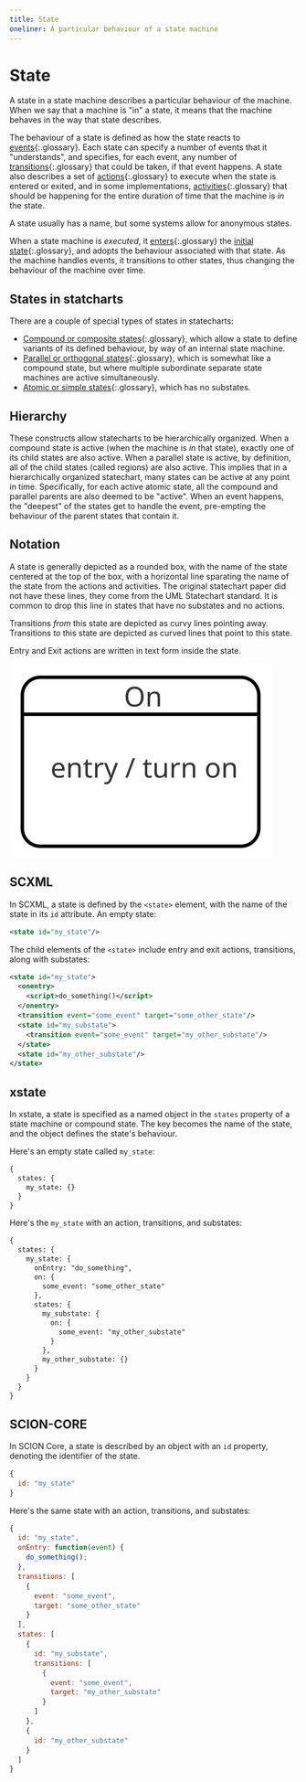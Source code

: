 ```yaml
---
title: State
oneliner: A particular behaviour of a state machine
---
```


# State

A state in a state machine describes a particular behaviour of the machine.  When we say that a machine is "in" a state, it means that the machine behaves in the way that state describes.

The behaviour of a state is defined as how the state reacts to [events](event.html){:.glossary}.  Each state can specify a number of events that it "understands", and specifies, for each event, any number of [transitions](transition.html){:.glossary} that could be taken, if that event happens.  A state also describes a set of [actions](action.html){:.glossary} to execute when the state is entered or exited, and in some implementations, [activities](activity.html){:.glossary} that should be happening for the entire duration of time that the machine is _in_ the state.

A state usually has a name, but some systems allow for anonymous states.

When a state machine is _executed_, it [enters](entry.html){:.glossary} the [initial state](initial-state.html){:.glossary}, and adopts the behaviour associated with that state.  As the machine handles events, it transitions to other states, thus changing the behaviour of the machine over time.


## States in statcharts

There are a couple of special types of states in statecharts:

* [Compound or composite states](compound-state.html){:.glossary}, which allow a state to define variants of its defined behaviour, by way of an internal state machine.
* [Parallel or orthogonal states](parallel-state.html){:.glossary}, which is somewhat like a compound state, but where multiple subordinate separate state machines are active simultaneously.
* [Atomic or simple states](atomic-state.html){:.glossary}, which has no substates.

## Hierarchy

These constructs allow statecharts to be hierarchically organized.  When a compound state is active (when the machine is _in_ that state), exactly one of its child states are also active.  When a parallel state is active, by definition, all of the child states (called regions) are also active.  This implies that in a hierarchically organized statechart, many states can be active at any point in time.  Specifically, for each active atomic state, all the compound and parallel parents are also deemed to be "active".  When an event happens, the "deepest" of the states get to handle the event, pre-empting the behaviour of the parent states that contain it.

## Notation

A state is generally depicted as a rounded box, with the name of the state centered at the top of the box, with a horizontal line sparating the name of the state from the actions and activities.  The original statechart paper did not have these lines, they come from the UML Statechart standard.  It is common to drop this line in states that have no substates and no actions.

Transitions _from_ this state are depicted as curvy lines pointing away.  Transitions _to_ this state are depicted as curved lines that point to this state.

Entry and Exit actions are written in text form inside the state.

![A rounded rectangle with a horizontal line, on top of which the word "On", and below which the words "entry / turn on"](state.svg)

## SCXML

In SCXML, a state is defined by the `<state>` element, with the name of the state in its `id` attribute.  An empty state:

``` xml
<state id="my_state"/>
```

The child elements of the `<state>` include entry and exit actions, transitions, along with substates:

``` xml
<state id="my_state">
  <onentry>
    <script>do_something()</script>
  </onentry>
  <transition event="some_event" target="some_other_state"/>
  <state id="my_substate">
    <transition event="some_event" target="my_other_substate"/>
  </state>
  <state id="my_other_substate"/>
</state>
```


## xstate

In xstate, a state is specified as a named object in the `states` property of a state machine or compound state.  The key becomes the name of the state, and the object defines the state's behaviour.

Here's an empty state called `my_state`:

```
{
  states: {
    my_state: {}
  }
}
```

Here's the `my_state` with an action, transitions, and substates:

```
{
  states: {
    my_state: {
      onEntry: "do_something",
      on: {
        some_event: "some_other_state"
      },
      states: {
        my_substate: {
          on: {
            some_event: "my_other_substate"
          }
        },
        my_other_substate: {}
      }
    }
  }
}
```

## SCION-CORE

In SCION Core, a state is described by an object with an `id` property, denoting the identifier of the state.

``` javascript
{
  id: "my_state"
}
```

Here's the same state with an action, transitions, and substates:

``` javascript
{
  id: "my_state",
  onEntry: function(event) {
    do_something();
  },
  transitions: [
    {
      event: "some_event",
      target: "some_other_state"
    }
  ],
  states: [
    {
      id: "my_substate",
      transitions: [
        {
          event: "some_event",
          target: "my_other_substate"
        }
      ]
    },
    {
      id: "my_other_substate"
    }
  ]
}
```

